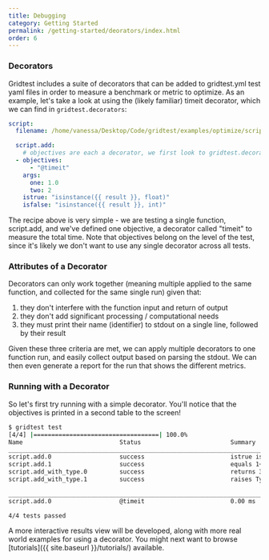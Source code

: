 ```yaml
---
title: Debugging
category: Getting Started
permalink: /getting-started/deorators/index.html
order: 6
---
```


### Decorators

Gridtest includes a suite of decorators that can be added to gridtest.yml
test yaml files in order to measure a benchmark or metric to optimize. As 
an example, let's take a look at using the (likely familiar) timeit decorator,
which we can find in `gridtest.decorators`:

```yaml
script:
  filename: /home/vanessa/Desktop/Code/gridtest/examples/optimize/script.py

  script.add:
    # objectives are each a decorator, we first look to gridtest.decorators then external import
  - objectives:
      - "@timeit"
    args:
      one: 1.0
      two: 2
    istrue: "isinstance({{ result }}, float)"
    isfalse: "isinstance({{ result }}, int)"
```

The recipe above is very simple - we are testing a single function, script.add, and
we've defined one objective, a decorator called "timeit" to measure the total time.
Note that objectives belong on the level of the test, since it's likely we don't want
to use any single decorator across all tests.

### Attributes of a Decorator

Decorators can only work together (meaning multiple applied to the same function,
and collected for the same single run) given that:

 1. they don't interfere with the function input and return of output
 2. they don't add significant processing / computational needs
 3. they must print their name (identifier) to stdout on a single line, followed by their result

Given these three criteria are met, we can apply multiple decorators to one
function run, and easily collect output based on parsing the stdout. We can then
even generate a report for the run that shows the different metrics. 

### Running with a Decorator

So let's first try running with a simple decorator. You'll notice that the objectives
is printed in a second table to the screen!

```bash
$ gridtest test
[4/4] |===================================| 100.0% 
Name                           Status                         Summary                       
________________________________________________________________________________________________________________________
script.add.0                   success                        istrue isinstance(self.result, float) isfalse isinstance(self.result, int)
script.add.1                   success                        equals 1+2                    
script.add_with_type.0         success                        returns 3                     
script.add_with_type.1         success                        raises TypeError              

________________________________________________________________________________________________________________________
script.add.0                   @timeit                        0.00 ms                       

4/4 tests passed
```

A more interactive results view will be developed, along with more real world examples for 
using a decorator.
You might next want to browse [tutorials]({{ site.baseurl }}/tutorials/) available.
